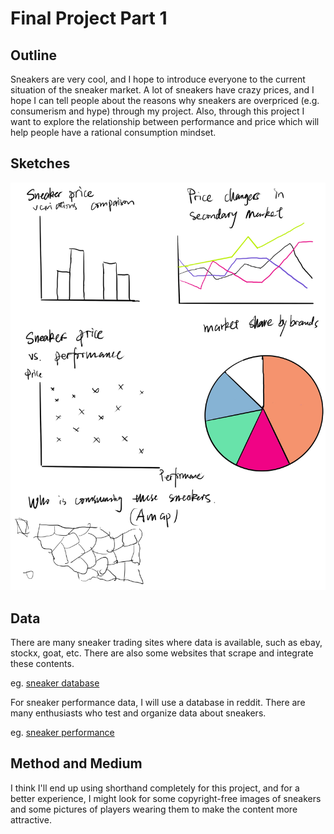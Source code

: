 # Final Project Part 1
## Outline
Sneakers are very cool, and I hope to introduce everyone to the current situation of the sneaker market. A lot of sneakers have crazy prices, and I hope I can tell people about the reasons why sneakers are overpriced (e.g. consumerism and hype) through my project. Also, through this project I want to explore the relationship between performance and price which will help people have a rational consumption mindset.
## Sketches
![Final Project sketches](final_sketches.jpg)
## Data
There are many sneaker trading sites where data is available, such as ebay, stockx, goat, etc. There are also some websites that scrape and integrate these contents.

eg. [sneaker database](https://thesneakerdatabase.com/)

For sneaker performance data, I will use a database in reddit. There are many enthusiasts who test and organize data about sneakers.

eg. [sneaker performance](https://docs.google.com/spreadsheets/d/1LmMuhapV3gaJnHSd5S6ckeK3D5BZRiHejOQNvrB6dV4/edit?usp=sharing)
## Method and Medium
I think I'll end up using shorthand completely for this project, and for a better experience, I might look for some copyright-free images of sneakers and some pictures of players wearing them to make the content more attractive.
